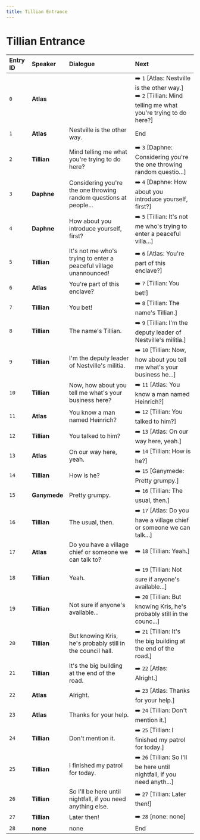 ```yaml
---
title: Tillian Entrance
---
```


# Tillian Entrance


| Entry ID | Speaker | Dialogue | Next |
| :------- | :------ | :------- | :------------ |
| `0` | **Atlas** |  | ➡️ `1` \[Atlas: Nestville is the other way\.\]<br>➡️ `2` \[Tillian: Mind telling me what you're trying to do here?\] |
| `1` | **Atlas** | Nestville is the other way\. | End |
| `2` | **Tillian** | Mind telling me what you're trying to do here? | ➡️ `3` \[Daphne: Considering you're the one throwing random questio\.\.\.\] |
| `3` | **Daphne** | Considering you're the one throwing random questions at people\.\.\. | ➡️ `4` \[Daphne: How about you introduce yourself, first?\] |
| `4` | **Daphne** | How about you introduce yourself, first? | ➡️ `5` \[Tillian: It's not me who's trying to enter a peaceful villa\.\.\.\] |
| `5` | **Tillian** | It's not me who's trying to enter a peaceful village unannounced\! | ➡️ `6` \[Atlas: You're part of this enclave?\] |
| `6` | **Atlas** | You're part of this enclave? | ➡️ `7` \[Tillian: You bet\!\] |
| `7` | **Tillian** | You bet\! | ➡️ `8` \[Tillian: The name's Tillian\.\] |
| `8` | **Tillian** | The name's Tillian\. | ➡️ `9` \[Tillian: I'm the deputy leader of Nestville's militia\.\] |
| `9` | **Tillian** | I'm the deputy leader of Nestville's militia\. | ➡️ `10` \[Tillian: Now, how about you tell me what's your business he\.\.\.\] |
| `10` | **Tillian** | Now, how about you tell me what's your business here? | ➡️ `11` \[Atlas: You know a man named Heinrich?\] |
| `11` | **Atlas** | You know a man named Heinrich? | ➡️ `12` \[Tillian: You talked to him?\] |
| `12` | **Tillian** | You talked to him? | ➡️ `13` \[Atlas: On our way here, yeah\.\] |
| `13` | **Atlas** | On our way here, yeah\. | ➡️ `14` \[Tillian: How is he?\] |
| `14` | **Tillian** | How is he? | ➡️ `15` \[Ganymede: Pretty grumpy\.\] |
| `15` | **Ganymede** | Pretty grumpy\. | ➡️ `16` \[Tillian: The usual, then\.\] |
| `16` | **Tillian** | The usual, then\. | ➡️ `17` \[Atlas: Do you have a village chief or someone we can talk\.\.\.\] |
| `17` | **Atlas** | Do you have a village chief or someone we can talk to? | ➡️ `18` \[Tillian: Yeah\.\] |
| `18` | **Tillian** | Yeah\. | ➡️ `19` \[Tillian: Not sure if anyone's available\.\.\.\] |
| `19` | **Tillian** | Not sure if anyone's available\.\.\. | ➡️ `20` \[Tillian: But knowing Kris, he's probably still in the counc\.\.\.\] |
| `20` | **Tillian** | But knowing Kris, he's probably still in the council hall\. | ➡️ `21` \[Tillian: It's the big building at the end of the road\.\] |
| `21` | **Tillian** | It's the big building at the end of the road\. | ➡️ `22` \[Atlas: Alright\.\] |
| `22` | **Atlas** | Alright\. | ➡️ `23` \[Atlas: Thanks for your help\.\] |
| `23` | **Atlas** | Thanks for your help\. | ➡️ `24` \[Tillian: Don't mention it\.\] |
| `24` | **Tillian** | Don't mention it\. | ➡️ `25` \[Tillian: I finished my patrol for today\.\] |
| `25` | **Tillian** | I finished my patrol for today\. | ➡️ `26` \[Tillian: So I'll be here until nightfall, if you need anyth\.\.\.\] |
| `26` | **Tillian** | So I'll be here until nightfall, if you need anything else\. | ➡️ `27` \[Tillian: Later then\!\] |
| `27` | **Tillian** | Later then\! | ➡️ `28` \[none: none\] |
| `28` | **none** | none | End |
